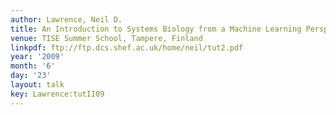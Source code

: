 ```yaml
---
author: Lawrence, Neil D.
title: An Introduction to Systems Biology from a Machine Learning Perspective II
venue: TISE Summer School, Tampere, Finland
linkpdf: ftp://ftp.dcs.shef.ac.uk/home/neil/tut2.pdf
year: '2009'
month: '6'
day: '23'
layout: talk
key: Lawrence:tutII09
---
```

